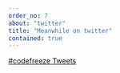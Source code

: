 ```yaml
---
order_no: 7 
about: "twitter"
title: "Meanwhile on twitter"
contained: true
---
```


<a class="twitter-timeline" data-dnt="true" href="https://twitter.com/hashtag/codefreeze" data-widget-id="956111172809510912">#codefreeze Tweets</a>
<script>
  !function(d,s,id){var js,fjs=d.getElementsByTagName(s)[0],p=/^http:/.test(d.location)?'http':'https';if(!d.getElementById(id)){js=d.createElement(s);js.id=id;js.src=p+"://platform.twitter.com/widgets.js";fjs.parentNode.insertBefore(js,fjs);}}(document,"script","twitter-wjs");
</script>
          

